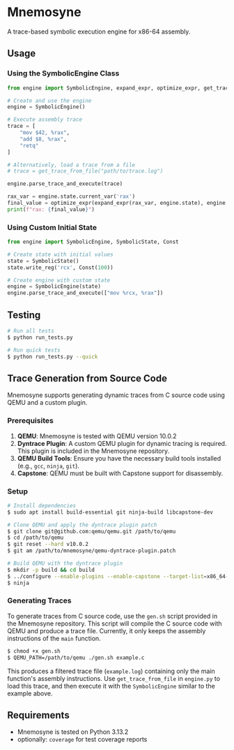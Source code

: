 # Mnemosyne

A trace-based symbolic execution engine for x86-64 assembly.

## Usage

### Using the SymbolicEngine Class

```python
from engine import SymbolicEngine, expand_expr, optimize_expr, get_trace_from_file

# Create and use the engine
engine = SymbolicEngine()

# Execute assembly trace
trace = [
    "mov $42, %rax",
    "add $8, %rax", 
    "retq"
]

# Alternatively, load a trace from a file
# trace = get_trace_from_file("path/to/trace.log")

engine.parse_trace_and_execute(trace)

rax_var = engine.state.current_var('rax')
final_value = optimize_expr(expand_expr(rax_var, engine.state), engine.state)
print(f"rax: {final_value}")
```

### Using Custom Initial State

```python
from engine import SymbolicEngine, SymbolicState, Const

# Create state with initial values
state = SymbolicState()
state.write_reg('rcx', Const(100))

# Create engine with custom state
engine = SymbolicEngine(state)
engine.parse_trace_and_execute(["mov %rcx, %rax"])
```

## Testing

```bash
# Run all tests
$ python run_tests.py

# Run quick tests
$ python run_tests.py --quick
```

## Trace Generation from Source Code

Mnemosyne supports generating dynamic traces from C source code using QEMU and a custom plugin.

### Prerequisites

1. **QEMU**: Mnemosyne is tested with QEMU version 10.0.2
2. **Dyntrace Plugin**: A custom QEMU plugin for dynamic tracing is required. This plugin is included in the Mnemosyne repository.
3. **QEMU Build Tools**: Ensure you have the necessary build tools installed (e.g., `gcc`, `ninja`, `git`).
4. **Capstone**: QEMU must be built with Capstone support for disassembly.

### Setup

```bash
# Install dependencies
$ sudo apt install build-essential git ninja-build libcapstone-dev

# Clone QEMU and apply the dyntrace plugin patch
$ git clone git@github.com:qemu/qemu.git /path/to/qemu
$ cd /path/to/qemu
$ git reset --hard v10.0.2
$ git am /path/to/mnemosyne/qemu-dyntrace-plugin.patch

# Build QEMU with the dyntrace plugin
$ mkdir -p build && cd build
$ ../configure --enable-plugins --enable-capstone --target-list=x86_64-linux-user
$ ninja
```

### Generating Traces

To generate traces from C source code, use the `gen.sh` script provided in the Mnemosyne repository. This script will compile the C source code with QEMU and produce a trace file. Currently, it only keeps the assembly instructions of the `main` function.

```bash
$ chmod +x gen.sh
$ QEMU_PATH=/path/to/qemu ./gen.sh example.c
```

This produces a filtered trace file (`example.log`) containing only the main function's assembly instructions. Use `get_trace_from_file` in `engine.py` to load this trace, and then execute it with the `SymbolicEngine` similar to the example above.

## Requirements

- Mnemosyne is tested on Python 3.13.2
- optionally: `coverage` for test coverage reports
